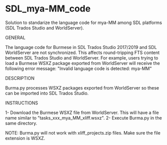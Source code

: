 # SDL_mya-MM_code
Solution to standarize the language code for mya-MM among SDL platforms (SDL Trados Studio and WorldServer).

GENERAL

The language code for Burmese in SDL Trados Studio 2017/2019 and SDL WorldServer are not synchronized.
This affects round-tripping FTS content between SDL Trados Studio and WorldServer.
For example, users trying to load a Burmese WSXZ package exported from WorldServer will receive the following error message:
"Invalid language code is detected: mya-MM"

DESCRIPTION

Burma.py processes WSXZ packages exported from WorldServer so these can be imported into SDL Trados Studio.

INSTRUCTIONS

1- Download the Burmese WSXZ file from WorldServer. This will have a file name similar to "tasks_xxx_mya_MM_xliff.wsxz".
2- Execute Burma.py in the same directory.

NOTE: Burma.py will not work with xliff_projects.zip files. Make sure the file extension is WSXZ.
